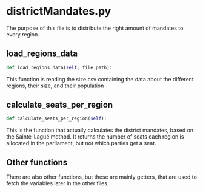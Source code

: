 # districtMandates.py

The purpose of this file is to distribute the right amount of mandates to every region.

## load_regions_data

```python
def load_regions_data(self, file_path):
```

This function is reading the size.csv containing the data about the different regions, their size, and their population

## calculate_seats_per_region

```python
def calculate_seats_per_region(self):
```

This is the function that actually calculates the district mandates, based on the Sainte-Laguë method.
It returns the number of seats each region is allocated in the parliament, but not which parties get a seat.

## Other functions

There are also other functions, but these are mainly getters, that are used to fetch the variables later in the other files.
